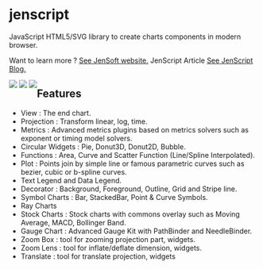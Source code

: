 # jenscript
JavaScript HTML5/SVG library to create charts components in modern browser.

Want to learn more ? [See JenSoft website.](http://www.jensoftapi.com/site/framework/jenscript)
JenScript Article [See JenScript Blog.](http://jenscript.io)

<div style="float:left">
<img  src="http://jenscript.io/svg/donut3d.svg">
<img  src="http://jenscript.io/svg/pie.svg">
<img  src="http://jenscript.io/svg/macd.svg">

</div>


## Features

- View : The end chart.
- Projection : Transform linear, log, time.
- Metrics : Advanced metrics plugins based on metrics solvers such as exponent or timing model solvers.
- Circular Widgets : Pie, Donut3D, Donut2D, Bubble.
- Functions : Area, Curve and Scatter Function (Line/Spline Interpolated).
- Plot : Points join by simple line or famous parametric curves such as bezier, cubic or b-spline curves.
- Text Legend and Data Legend.
- Decorator : Background, Foreground, Outline, Grid and Stripe line.
- Symbol Charts : Bar, StackedBar, Point & Curve Symbols.
- Ray Charts
- Stock Charts : Stock charts with commons overlay such as Moving Average, MACD, Bollinger Band.
- Gauge Chart : Advanced Gauge Kit with PathBinder and NeedleBinder.
- Zoom Box :  tool for zooming projection part, widgets.
- Zoom Lens : tool for inflate/deflate dimension, widgets.
- Translate : tool for translate projection, widgets



